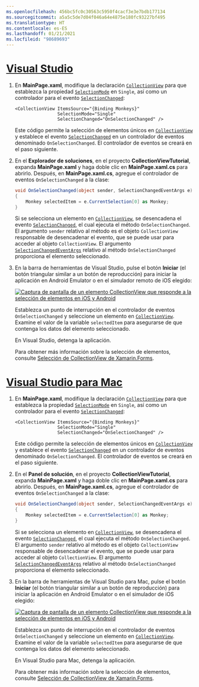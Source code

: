 ```yaml
---
ms.openlocfilehash: 456bc5fc0c30563c5950f4cacf3e3e7bdb177134
ms.sourcegitcommit: a5a5c5de7d04f046a64e4875e180fc93227bf495
ms.translationtype: HT
ms.contentlocale: es-ES
ms.lasthandoff: 01/21/2021
ms.locfileid: "98689693"
---
```

# <a name="visual-studio"></a>[Visual Studio](#tab/vswin)

1. En **MainPage.xaml**, modifique la declaración [`CollectionView`](xref:Xamarin.Forms.CollectionView) para que establezca la propiedad [`SelectionMode`](xref:Xamarin.Forms.SelectableItemsView.SelectionMode) en `Single`, así como un controlador para el evento [`SelectionChanged`](xref:Xamarin.Forms.SelectableItemsView.SelectionChanged):

    ```xaml
    <CollectionView ItemsSource="{Binding Monkeys}"
                    SelectionMode="Single"
                    SelectionChanged="OnSelectionChanged" />
    ```

    Este código permite la selección de elementos únicos en [`CollectionView`](xref:Xamarin.Forms.CollectionView) y establece el evento [`SelectionChanged`](xref:Xamarin.Forms.SelectableItemsView.SelectionChanged) en un controlador de eventos denominado `OnSelectionChanged`. El controlador de eventos se creará en el paso siguiente.

1. En el **Explorador de soluciones**, en el proyecto **CollectionViewTutorial**, expanda **MainPage.xaml** y haga doble clic en **MainPage.xaml.cs** para abrirlo. Después, en **MainPage.xaml.cs**, agregue el controlador de eventos `OnSelectionChanged` a la clase:

    ```csharp
    void OnSelectionChanged(object sender, SelectionChangedEventArgs e)
    {
        Monkey selectedItem = e.CurrentSelection[0] as Monkey;
    }
    ```

    Si se selecciona un elemento en [`CollectionView`](xref:Xamarin.Forms.CollectionView), se desencadena el evento [`SelectionChanged`](xref:Xamarin.Forms.SelectableItemsView.SelectionChanged), el cual ejecuta el método `OnSelectionChanged`. El argumento `sender` relativo al método es el objeto `CollectionView` responsable de desencadenar el evento, que se puede usar para acceder al objeto `CollectionView`. El argumento [`SelectionChangedEventArgs`](xref:Xamarin.Forms.SelectionChangedEventArgs) relativo al método `OnSelectionChanged` proporciona el elemento seleccionado.

1. En la barra de herramientas de Visual Studio, pulse el botón **Iniciar** (el botón triangular similar a un botón de reproducción) para iniciar la aplicación en Android Emulator o en el simulador remoto de iOS elegido:

    [![Captura de pantalla de un elemento CollectionView que responde a la selección de elementos en iOS y Android](../images/item-selection.png "Selección de elementos CollectionView")](../images/item-selection-large.png#lightbox "Selección de elementos CollectionView")

    Establezca un punto de interrupción en el controlador de eventos `OnSelectionChanged` y seleccione un elemento en [`CollectionView`](xref:Xamarin.Forms.CollectionView). Examine el valor de la variable `selectedItem` para asegurarse de que contenga los datos del elemento seleccionado.

    En Visual Studio, detenga la aplicación.

    Para obtener más información sobre la selección de elementos, consulte [Selección de CollectionView de Xamarin.Forms](~/xamarin-forms/user-interface/collectionview/selection.md).

# <a name="visual-studio-for-mac"></a>[Visual Studio para Mac](#tab/vsmac)

1. En **MainPage.xaml**, modifique la declaración [`CollectionView`](xref:Xamarin.Forms.CollectionView) para que establezca la propiedad [`SelectionMode`](xref:Xamarin.Forms.SelectableItemsView.SelectionMode) en `Single`, así como un controlador para el evento [`SelectionChanged`](xref:Xamarin.Forms.SelectableItemsView.SelectionChanged):

    ```xaml
    <CollectionView ItemsSource="{Binding Monkeys}"
                    SelectionMode="Single"
                    SelectionChanged="OnSelectionChanged" />
    ```

    Este código permite la selección de elementos únicos en [`CollectionView`](xref:Xamarin.Forms.CollectionView) y establece el evento [`SelectionChanged`](xref:Xamarin.Forms.SelectableItemsView.SelectionChanged) en un controlador de eventos denominado `OnSelectionChanged`. El controlador de eventos se creará en el paso siguiente.

1. En el **Panel de solución**, en el proyecto **CollectionViewTutorial**, expanda **MainPage.xaml** y haga doble clic en **MainPage.xaml.cs** para abrirlo. Después, en **MainPage.xaml.cs**, agregue el controlador de eventos `OnSelectionChanged` a la clase:

    ```csharp
    void OnSelectionChanged(object sender, SelectionChangedEventArgs e)
    {
        Monkey selectedItem = e.CurrentSelection[0] as Monkey;
    }
    ```

    Si se selecciona un elemento en [`CollectionView`](xref:Xamarin.Forms.CollectionView), se desencadena el evento [`SelectionChanged`](xref:Xamarin.Forms.SelectableItemsView.SelectionChanged), el cual ejecuta el método `OnSelectionChanged`. El argumento `sender` relativo al método es el objeto `CollectionView` responsable de desencadenar el evento, que se puede usar para acceder al objeto `CollectionView`. El argumento [`SelectionChangedEventArgs`](xref:Xamarin.Forms.SelectionChangedEventArgs) relativo al método `OnSelectionChanged` proporciona el elemento seleccionado.

1. En la barra de herramientas de Visual Studio para Mac, pulse el botón **Iniciar** (el botón triangular similar a un botón de reproducción) para iniciar la aplicación en Android Emulator o en el simulador de iOS elegido:

    [![Captura de pantalla de un elemento CollectionView que responde a la selección de elementos en iOS y Android](../images/item-selection.png "Selección de elementos CollectionView")](../images/item-selection-large.png#lightbox "Selección de elementos CollectionView")

    Establezca un punto de interrupción en el controlador de eventos `OnSelectionChanged` y seleccione un elemento en [`CollectionView`](xref:Xamarin.Forms.CollectionView). Examine el valor de la variable `selectedItem` para asegurarse de que contenga los datos del elemento seleccionado.

    En Visual Studio para Mac, detenga la aplicación.

    Para obtener más información sobre la selección de elementos, consulte [Selección de CollectionView de Xamarin.Forms](~/xamarin-forms/user-interface/collectionview/selection.md).
